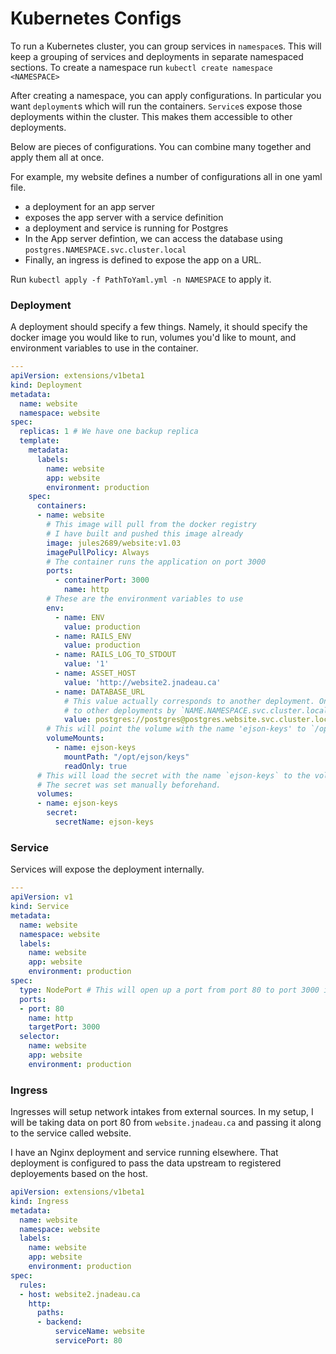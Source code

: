 # Kubernetes Configs

To run a Kubernetes cluster, you can group services in `namespace`s. This will keep a grouping of services and deployments in separate namespaced sections. To create a namespace run `kubectl create namespace <NAMESPACE>`

After creating a namespace, you can apply configurations. In particular you want `deployment`s which will run the containers. `Service`s expose those deployments within the cluster. This makes them accessible to other deployments.

Below are pieces of configurations. You can combine many together and apply them all at once.

For example, my website defines a number of configurations all in one yaml file.

- a deployment for an app server
- exposes the app server with a service definition
- a deployment and service is running for Postgres
- In the App server defintion, we can access the database using `postgres.NAMESPACE.svc.cluster.local`
- Finally, an ingress is defined to expose the app on a URL.

Run `kubectl apply -f PathToYaml.yml -n NAMESPACE` to apply it.

### Deployment

A deployment should specify a few things. Namely, it should specify the docker image you would like to run, volumes you'd like to mount, and environment variables to use in the container.

```yml
---
apiVersion: extensions/v1beta1
kind: Deployment
metadata:
  name: website
  namespace: website
spec:
  replicas: 1 # We have one backup replica
  template:
    metadata:
      labels:
        name: website
        app: website
        environment: production
    spec:
      containers:
      - name: website
        # This image will pull from the docker registry
        # I have built and pushed this image already
        image: jules2689/website:v1.03
        imagePullPolicy: Always
        # The container runs the application on port 3000
        ports:
          - containerPort: 3000
            name: http
        # These are the environment variables to use
        env:
          - name: ENV
            value: production
          - name: RAILS_ENV
            value: production
          - name: RAILS_LOG_TO_STDOUT
            value: '1'
          - name: ASSET_HOST
            value: 'http://website2.jnadeau.ca'
          - name: DATABASE_URL
            # This value actually corresponds to another deployment. Once we're done we can refer
            # to other deployments by `NAME.NAMESPACE.svc.cluster.local:PORT`
            value: postgres://postgres@postgres.website.svc.cluster.local:5432/website_production
        # This will point the volume with the name 'ejson-keys' to `/opt/ejson/keys`
        volumeMounts:
          - name: ejson-keys
            mountPath: "/opt/ejson/keys"
            readOnly: true
      # This will load the secret with the name `ejson-keys` to the volume `ejson-keys`
      # The secret was set manually beforehand.
      volumes:
      - name: ejson-keys
        secret:
          secretName: ejson-keys
```

### Service

Services will expose the deployment internally.

```yml
---
apiVersion: v1
kind: Service
metadata:
  name: website
  namespace: website
  labels:
    name: website
    app: website
    environment: production
spec:
  type: NodePort # This will open up a port from port 80 to port 3000 in the deployment
  ports:
  - port: 80
    name: http
    targetPort: 3000
  selector:
    name: website
    app: website
    environment: production
```

### Ingress

Ingresses will setup network intakes from external sources. In my setup, I will be taking data on port 80 from `website.jnadeau.ca` and passing it along to the service called website.

I have an Nginx deployment and service running elsewhere. That deployment is configured to pass the data upstream to registered deployements based on the host.

```yml
apiVersion: extensions/v1beta1
kind: Ingress
metadata:
  name: website
  namespace: website
  labels:
    name: website
    app: website
    environment: production
spec:
  rules:
  - host: website2.jnadeau.ca
    http:
      paths:
      - backend:
          serviceName: website
          servicePort: 80
```
